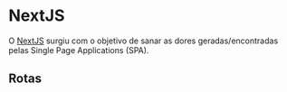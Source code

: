 # NextJS

O [NextJS](https://nextjs.org/) surgiu com o objetivo de sanar as dores
geradas/encontradas pelas Single Page Applications (SPA).

## Rotas

